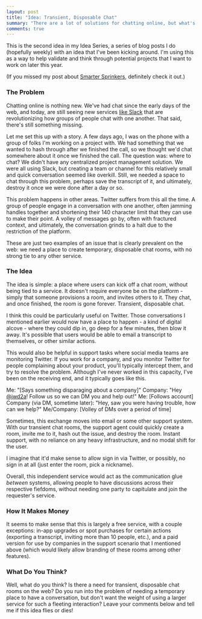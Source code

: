 ```yaml
---
layout: post
title: "Idea: Transient, Disposable Chat"
summary: "There are a lot of solutions for chatting online, but what's missing is an unattached, transient chat that can be invoked at random."
comments: true
---
```


This is the second idea in my Idea Series, a series of blog posts I do (hopefully weekly) with an idea that I've been kicking around. I'm using this as a way to help validate and think through potential projects that I want to work on later this year.

(If you missed my post about [Smarter Sprinkers](http://justindavis.co/2015/07/08/smarter-sprinkers/), definitely check it out.)

### The Problem

Chatting online is nothing new. We've had chat since the early days of the web, and today, are still seeing new services [like Slack](http://slack.com) that are revolutionizing how groups of people chat with one another. That said, there's still something missing.

Let me set this up with a story. A few days ago, I was on the phone with a group of folks I'm working on a project with. We had something that we wanted to hash through after we finished the call, so we thought we'd chat somewhere about it once we finished the call. The question was: where to chat? We didn't have any centralized project management solution. We were all using Slack, but creating a team or channel for this relatively small and quick conversation seemed like overkill. Still, we needed a space to chat through this problem, perhaps save the transcript of it, and ultimately, destroy it once we were done after a day or so.

This problem happens in other areas. Twitter suffers from this all the time. A group of people engage in a conversation with one another, often jamming handles together and shortening their 140 character limit that they can use to make their point. A volley of messages go by, often with fractured context, and ultimately, the conversation grinds to a halt due to the restriction of the platform.

These are just two examples of an issue that is clearly prevalent on the web: we need a place to create temporary, disposable chat rooms, with no strong tie to any other service.

### The Idea

The idea is simple: a place where users can kick off a chat room, without being tied to a service. It doesn't require everyone be on the platform - simply that someone provisions a room, and invites others to it. They chat, and once finished, the room is gone forever. Transient, disposable chat.

I think this could be particularly useful on Twitter. Those conversations I mentioned earlier would now have a place to happen - a kind of digital alcove - where they could dip in, go deep for a few minutes, then blow it away. It's possible that users would be able to email a transcript to themselves, or other similar actions.

This would also be helpful in support tasks where social media teams are monitoring Twitter. If you work for a company, and you monitor Twitter for people complaining about your product, you'll typically intercept them, and try to resolve the problem. Although I've never worked in this capacity, I've been on the receiving end, and it typically goes like this.

Me: "[Says something disparaging about a company]"
Company: "Hey [@jwd2a](http://twitter.com/jwd2a)! Follow us so we can DM you and help out!"
Me: [Follows account]
Company (via DM, sometime later): "Hey, saw you were having trouble, how can we help?"
Me/Company: [Volley of DMs over a period of time]

Sometimes, this exchange moves into email or some other support system. With our transient chat rooms, the support agent could quickly create a room, invite me to it, hash out the issue, and destroy the room. Instant support, with no reliance on any heavy infrastructure, and no modal shift for the user.

I imagine that it'd make sense to allow sign in via Twitter, or possibly, no sign in at all (just enter the room, pick a nickname).

Overall, this independent service would act as the communication glue _between_ systems, allowing people to have discussions across their respective fiefdoms, without needing one party to capitulate and join the requester's service.

### How It Makes Money

It seems to make sense that this is largely a free service, with a couple exceptions: in-app upgrades or spot purchases for certain actions (exporting a transcript, inviting more than 10 people, etc.), and a paid version for use by companies in the support scenario that I mentioned above (which would likely allow branding of these rooms among other features).

### What Do You Think?

Well, what do you think? Is there a need for transient, disposable chat rooms on the web? Do you run into the problem of needing a temporary place to have a conversation, but don't want the weight of using a larger service for such a fleeting interaction? Leave your comments below and tell me if this idea flies or dies!
